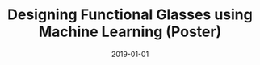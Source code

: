 ---
title: "Designing Functional Glasses using Machine Learning (Poster)"
collection: publications
permalink: /publication/2019-designing-functional-glasses-using-machine-learning-poster
authors: R Ravinder, Suresh Bishnoi, Sourabh Singh, Hargun Singh, Hariprasad Kodamana, NMA Krishnan; 
date: 2019-01-01
venue: 'IIT Delhi Industry Day'
---
